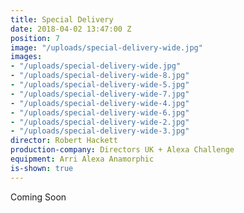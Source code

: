 ```yaml
---
title: Special Delivery
date: 2018-04-02 13:47:00 Z
position: 7
image: "/uploads/special-delivery-wide.jpg"
images:
- "/uploads/special-delivery-wide.jpg"
- "/uploads/special-delivery-wide-8.jpg"
- "/uploads/special-delivery-wide-5.jpg"
- "/uploads/special-delivery-wide-7.jpg"
- "/uploads/special-delivery-wide-4.jpg"
- "/uploads/special-delivery-wide-6.jpg"
- "/uploads/special-delivery-wide-2.jpg"
- "/uploads/special-delivery-wide-3.jpg"
director: Robert Hackett
production-company: Directors UK + Alexa Challenge
equipment: Arri Alexa Anamorphic
is-shown: true
---
```


Coming Soon